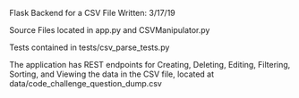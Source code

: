 Flask Backend for a CSV File
Written: 3/17/19


Source Files located in app.py and CSVManipulator.py

Tests contained in tests/csv_parse_tests.py

The application has REST endpoints for Creating, Deleting, Editing, Filtering,
Sorting, and Viewing the data in the CSV file, located at 
data/code_challenge_question_dump.csv
